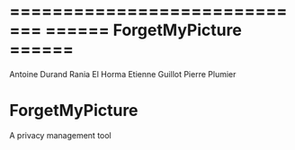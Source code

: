 =============================
====== ForgetMyPicture ======
=============================

Antoine Durand
Rania El Horma
Etienne Guillot
Pierre Plumier

# ForgetMyPicture
A privacy management tool
